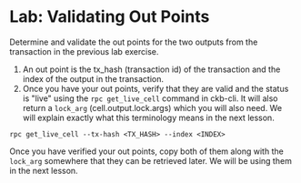 # Lab: Validating Out Points

Determine and validate the out points for the two outputs from the transaction in the previous lab exercise.

1. An out point is the tx\_hash (transaction id) of the transaction and the index of the output in the transaction.
2. Once you have your out points, verify that they are valid and the status is "live" using the `rpc get_live_cell` command in ckb-cli. It will also return a `lock_arg` (cell.output.lock.args) which you will also need. We will explain exactly what this terminology means in the next lesson.

```
rpc get_live_cell --tx-hash <TX_HASH> --index <INDEX>
```

Once you have verified your out points, copy both of them along with the `lock_arg` somewhere that they can be retrieved later. We will be using them in the next lesson.



